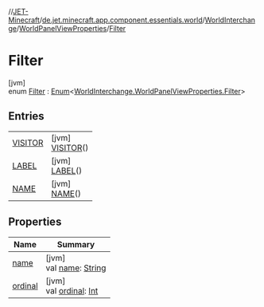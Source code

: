 //[JET-Minecraft](../../../../../index.md)/[de.jet.minecraft.app.component.essentials.world](../../../index.md)/[WorldInterchange](../../index.md)/[WorldPanelViewProperties](../index.md)/[Filter](index.md)

# Filter

[jvm]\
enum [Filter](index.md) : [Enum](https://kotlinlang.org/api/latest/jvm/stdlib/kotlin/-enum/index.html)&lt;[WorldInterchange.WorldPanelViewProperties.Filter](index.md)&gt;

## Entries

| | |
|---|---|
| [VISITOR](-v-i-s-i-t-o-r/index.md) | [jvm]<br>[VISITOR](-v-i-s-i-t-o-r/index.md)() |
| [LABEL](-l-a-b-e-l/index.md) | [jvm]<br>[LABEL](-l-a-b-e-l/index.md)() |
| [NAME](-n-a-m-e/index.md) | [jvm]<br>[NAME](-n-a-m-e/index.md)() |

## Properties

| Name | Summary |
|---|---|
| [name](../../../../de.jet.minecraft.tool.input/-keyboard/-type/-a-n-y/index.md#-372974862%2FProperties%2F-726029290) | [jvm]<br>val [name](../../../../de.jet.minecraft.tool.input/-keyboard/-type/-a-n-y/index.md#-372974862%2FProperties%2F-726029290): [String](https://kotlinlang.org/api/latest/jvm/stdlib/kotlin/-string/index.html) |
| [ordinal](../../../../de.jet.minecraft.tool.input/-keyboard/-type/-a-n-y/index.md#-739389684%2FProperties%2F-726029290) | [jvm]<br>val [ordinal](../../../../de.jet.minecraft.tool.input/-keyboard/-type/-a-n-y/index.md#-739389684%2FProperties%2F-726029290): [Int](https://kotlinlang.org/api/latest/jvm/stdlib/kotlin/-int/index.html) |
